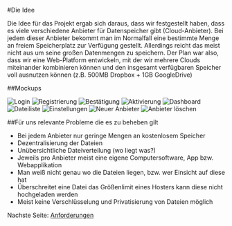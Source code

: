 #Die Idee

Die Idee für das Projekt ergab sich daraus, dass wir festgestellt haben, dass es viele verschiedene Anbieter für Datenspeicher gibt (Cloud-Anbieter). Bei jedem dieser Anbieter bekommt man im Normalfall eine bestimmte Menge an freiem Speicherplatz zur Verfügung gestellt. Allerdings reicht das meist nicht aus um seine großen Datenmengen zu speichern. Der Plan war also, dass wir eine Web-Platform entwickeln, mit der wir mehrere Clouds miteinander kombinieren können und den insgesamt verfügbaren Speicher voll ausnutzen können (z.B. 500MB Dropbox + 1GB GoogleDrive) 

##Mockups

![Login](/mockups/01_login.png)
![Registrierung](/mockups/02_registration.png)
![Bestätigung](/mockups/03_bestaetigung.png)
![Aktivierung](/mockups/04_aktivierung.png)
![Dashboard](/mockups/0501_dashboard.png)
![Dateiliste](/mockups/0502_dateiliste.png)
![Einstellungen](/mockups/0503_einstellungen.png)
![Neuer Anbieter](/mockups/07_neuer_anbieter.png)
![Anbieter löschen](/mockups/08_anbieter_loeschen.png)

##Für uns relevante Probleme die es zu beheben gilt

+ Bei jedem Anbieter nur geringe Mengen an kostenlosem Speicher
+ Dezentralisierung der Dateien
+ Unübersichtliche Dateiverteilung (wo liegt was?)
+ Jeweils pro Anbieter meist eine eigene Computersoftware, App bzw. Webapplikation
+ Man weiß nicht genau wo die Dateien liegen, bzw. wer Einsicht auf diese hat
+ Überschreitet eine Datei das Größenlimit eines Hosters kann diese nicht hochgeladen werden
+ Meist keine Verschlüsselung und Privatisierung von Dateien möglich


Nachste Seite: [Anforderungen](02_ANFORDERUNGEN.md)
